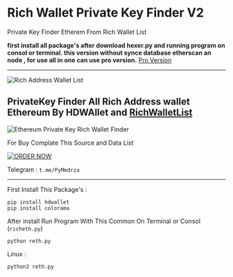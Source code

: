 # Rich Wallet Private Key Finder V2

Private Key Finder Etherem From Rich Wallet List 

**first install all package's after download hexer.py and running program on consol or terminal.
this version without synce database etherscan an node , for use all in one can use pro version.** [Pro Version](https://wp.me/pdw95J-9b)



----

![Rich Address Wallet List](https://raw.githubusercontent.com/Pymmdrza/Rich-Address-Wallet/main/richwallet1.png)

PrivateKey Finder All Rich Address wallet Ethereum By HDWAllet and [RichWalletList](https://github.com/Pymmdrza/Rich-Address-Wallet)
---
![Ethereum Private Key Rich Wallet Finder](https://github.com/Pymmdrza/RichWalletPrivateKeyFinder2/raw/mainx/RETH_Mmdrza.gif)


For Buy Complate This Source and Data List 


 [![ORDER NOW](https://mmdrza.com/wp-content/uploads/2022/04/order-1.png)](https://mmdrza.com/product/ethereum-private-key-rich-wallet-finder-v2/)



Telegram : `t.me/PyMmdrza`

---
First Install This Package's :
```
pip install hdwallet
pip install colorama
```

After install Run Program With This Common On Terminal or Consol (`richeth.py`)
```
python reth.py
```
Linux :
```
python3 reth.py
```
